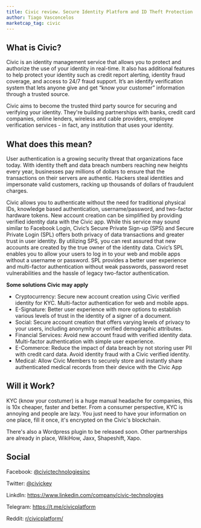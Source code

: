 ```yaml
---
title: Civic review. Secure Identity Platform and ID Theft Protection
author: Tiago Vasconcelos
marketcap_tag: civic
---
```


## What is Civic?
Civic is an identity management service that allows you to protect and authorize the use of your identity in real-time. It also has additional features to help protect your identity such as credit report alerting, identity fraud coverage, and access to 24/7 fraud support.
It’s an identify verification system that lets anyone give and get “know your customer” information through a trusted source.

Civic aims to become the trusted third party source for securing and verifying your identity. They're building partnerships with banks, credit card companies, online lenders, wireless and cable providers, employee verification services - in fact, any institution that uses your identity.

## What does this mean?
User authentication is a growing security threat that organizations face today. With identity theft and data breach numbers reaching new heights every year, businesses pay millions of dollars to ensure that the transactions on their servers are authentic. Hackers steal identities and impersonate valid customers, racking up thousands of dollars of fraudulent charges.

Civic allows you to authenticate without the need for traditional physical IDs, knowledge based authentication, username/password, and two-factor hardware tokens. New account creation can be simplified by providing verified identity data with the Civic app. While this service may sound similar to Facebook Login, Civic’s Secure Private Sign-up (SPS) and Secure Private Login (SPL) offers both privacy of data transactions and greater trust in user identity. By utilizing SPS, you can rest assured that new accounts are created by the true owner of the identity data. Civic’s SPL enables you to allow your users to log in to your web and mobile apps without a username or password.  SPL provides a better user experience and multi-factor authentication without weak passwords, password reset vulnerabilities and the hassle of legacy two-factor authentication.

__Some solutions Civic may apply__
- Cryptocurrency: Secure new account creation using Civic verified identity for KYC. Multi-factor authentication for web and mobile apps.
- E-Signature: Better user experience with more options to establish various levels of trust in the identity of a signer of a document.
- Social: Secure account creation that offers varying levels of privacy to your users, including anonymity or verified demographic attributes.
- Financial Services: Avoid new account fraud with verified identity data.  Multi-factor authentication with simple user experience.
- E-Commerce: Reduce the impact of data breach by not storing user PII with credit card data.  Avoid identity fraud with a Civic verified identity.
- Medical: Allow Civic Members to securely store and instantly share authenticated medical records from their device with the Civic App

## Will it Work?
KYC (know your costumer) is a huge manual headache for companies, this is 10x cheaper, faster and better. From a consumer perspective, KYC is annoying and people are lazy. You just need to have your information on one place, fill it once, it's encrypted on the Civic's blockchain.

There's also a Wordpress plugin to be released soon. Other partnerships are already in place, WikiHow, Jaxx, Shapeshift, Xapo.

## Social
Facebook: [@civictechnologiesinc](https://www.facebook.com/civictechnologiesinc)

Twitter: [@civickey](https://twitter.com/civickey)

LinkdIn: https://www.linkedin.com/company/civic-technologies

Telegram: https://t.me/civicplatform

Reddit: [r/civicplatform/](https://www.reddit.com/r/civicplatform/)
